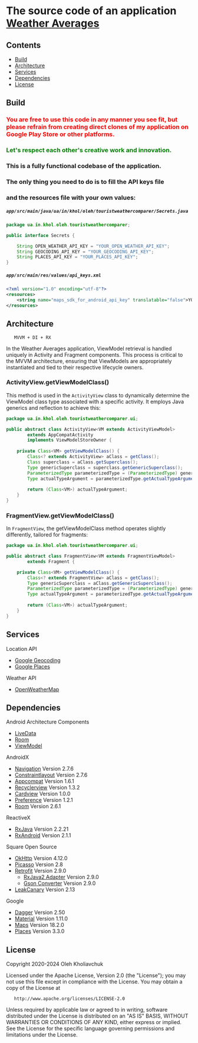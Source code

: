 # The source code of an application [Weather Averages](https://play.google.com/store/apps/details?id=ua.in.khol.oleh.touristweathercomparer)


## Contents
* [Build](#build)
* [Architecture](#architecture)
* [Services](#services)
* [Dependencies](#dependencies)
* [License](#license)


## Build
### <span style="color:red;">You are free to use this code in any manner you see fit, but please refrain from creating direct clones of my application on Google Play Store or other platforms.</span>
### <span style="color:green;">Let's respect each other's creative work and innovation.</span>
### This is a fully functional codebase of the application. 
### The only thing you need to do is to fill the API keys file 
### and the resources file with your own values:

##### `app/src/main/java/ua/in/khol/oleh/touristweathercomparer/Secrets.java`
```java
package ua.in.khol.oleh.touristweathercomparer;

public interface Secrets {

    String OPEN_WEATHER_API_KEY = "YOUR_OPEN_WEATHER_API_KEY";
    String GEOCODING_API_KEY = "YOUR_GEOCODING_API_KEY";
    String PLACES_API_KEY = "YOUR_PLACES_API_KEY";
}
```

##### `app/src/main/res/values/api_keys.xml`
```xml
<?xml version="1.0" encoding="utf-8"?>
<resources>
    <string name="maps_sdk_for_android_api_key" translatable="false">YOUR_MAPS_SDK_FOR_ANDROID_API_KEY</string>
</resources>
```


## Architecture

       MVVM + DI + RX

In the Weather Averages application, ViewModel retrieval is handled uniquely in Activity and Fragment components. This process is critical to the MVVM architecture, ensuring that ViewModels are appropriately instantiated and tied to their respective lifecycle owners.

### ActivityView.getViewModelClass()

This method is used in the `ActivityView` class to dynamically determine the ViewModel class type associated with a specific activity. It employs Java generics and reflection to achieve this:
```java
package ua.in.khol.oleh.touristweathercomparer.ui;

public abstract class ActivityView<VM extends ActivityViewModel>
        extends AppCompatActivity
        implements ViewModelStoreOwner {
    
    private Class<VM> getViewModelClass() {
        Class<? extends ActivityView> aClass = getClass();
        Class superclass = aClass.getSuperclass();
        Type genericSuperclass = superclass.getGenericSuperclass();
        ParameterizedType parameterizedType = (ParameterizedType) genericSuperclass;
        Type actualTypeArgument = parameterizedType.getActualTypeArguments()[0];
        
        return (Class<VM>) actualTypeArgument;
    }
}
```

### FragmentView.getViewModelClass()

In `FragmentView`, the getViewModelClass method operates slightly differently, tailored for fragments:
```java
package ua.in.khol.oleh.touristweathercomparer.ui;

public abstract class FragmentView<VM extends FragmentViewModel>
        extends Fragment {

    private Class<VM> getViewModelClass() {
        Class<? extends FragmentView> aClass = getClass();
        Type genericSuperclass = aClass.getGenericSuperclass();
        ParameterizedType parameterizedType = (ParameterizedType) genericSuperclass;
        Type actualTypeArgument = parameterizedType.getActualTypeArguments()[0];
        
        return (Class<VM>) actualTypeArgument;
    }
}
```


## Services

Location API
- [Google Geocoding](https://developers.google.com/maps/documentation/geocoding)
- [Google Places](https://developers.google.com/maps/documentation/places)

Weather API
- [OpenWeatherMap](https://openweathermap.org/api)


## Dependencies

Android Architecture Components
- [LiveData](https://developer.android.com/topic/libraries/architecture/livedata)
- [Room](https://developer.android.com/topic/libraries/architecture/room)
- [ViewModel](https://developer.android.com/topic/libraries/architecture/viewmodel)

AndroidX
- [Navigation](https://developer.android.com/jetpack/androidx/releases/navigation) Version 2.7.6
- [Constraintlayout](https://developer.android.com/jetpack/androidx/releases/constraintlayout) Version 2.7.6
- [Appcompat](https://developer.android.com/jetpack/androidx/releases/appcompat) Version 1.6.1
- [Recyclerview](https://developer.android.com/jetpack/androidx/releases/recyclerview) Version 1.3.2
- [Cardview](https://developer.android.com/jetpack/androidx/releases/cardview) Version 1.0.0
- [Preference](https://developer.android.com/jetpack/androidx/releases/preference) Version 1.2.1
- [Room](https://developer.android.com/jetpack/androidx/releases/room) Version 2.6.1

ReactiveX
- [RxJava](https://github.com/ReactiveX/RxJava) Version 2.2.21
- [RxAndroid](https://github.com/ReactiveX/RxAndroid) Version 2.1.1

Square Open Source
- [OkHttp](https://square.github.io/okhttp) Version 4.12.0
- [Picasso](https://square.github.io/picasso) Version 2.8
- [Retrofit](https://square.github.io/retrofit) Version 2.9.0
    - [RxJava2 Adapter](https://github.com/square/retrofit/tree/master/retrofit-adapters/rxjava2) Version 2.9.0
    - [Gson Converter](https://github.com/square/retrofit/tree/master/retrofit-converters/gson) Version 2.9.0
- [LeakCanary](https://square.github.io/leakcanary) Version 2.13

Google
- [Dagger](https://github.com/google/dagger) Version 2.50
- [Material](https://material.io/develop/android/docs/getting-started/) Version 1.11.0
- [Maps](https://developer.android.com/training/maps) Version 18.2.0
- [Places](https://developers.google.com/places/android-sdk) Version 3.3.0


## License

   Copyright 2020-2024 Oleh Kholiavchuk

   Licensed under the Apache License, Version 2.0 (the "License");
   you may not use this file except in compliance with the License.
   You may obtain a copy of the License at

       http://www.apache.org/licenses/LICENSE-2.0

   Unless required by applicable law or agreed to in writing, software
   distributed under the License is distributed on an "AS IS" BASIS,
   WITHOUT WARRANTIES OR CONDITIONS OF ANY KIND, either express or implied.
   See the License for the specific language governing permissions and
   limitations under the License.
